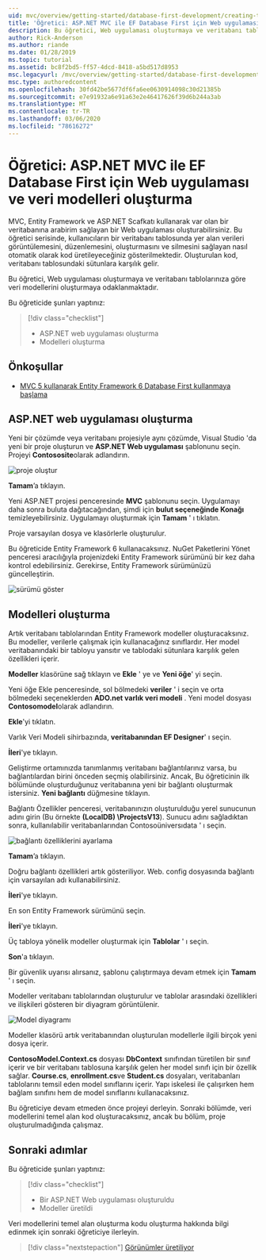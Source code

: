 ```yaml
---
uid: mvc/overview/getting-started/database-first-development/creating-the-web-application
title: 'Öğretici: ASP.NET MVC ile EF Database First için Web uygulaması ve veri modelleri oluşturma'
description: Bu öğretici, Web uygulaması oluşturmaya ve veritabanı tablolarınıza göre veri modellerini oluşturmaya odaklanmaktadır.
author: Rick-Anderson
ms.author: riande
ms.date: 01/28/2019
ms.topic: tutorial
ms.assetid: bc8f2bd5-ff57-4dcd-8418-a5bd517d8953
msc.legacyurl: /mvc/overview/getting-started/database-first-development/creating-the-web-application
msc.type: authoredcontent
ms.openlocfilehash: 30fd42be5677df6fa6ee0630914098c30d21385b
ms.sourcegitcommit: e7e91932a6e91a63e2e46417626f39d6b244a3ab
ms.translationtype: MT
ms.contentlocale: tr-TR
ms.lasthandoff: 03/06/2020
ms.locfileid: "78616272"
---
```

# <a name="tutorial-create-the-web-application-and-data-models-for-ef-database-first-with-aspnet-mvc"></a>Öğretici: ASP.NET MVC ile EF Database First için Web uygulaması ve veri modelleri oluşturma

 MVC, Entity Framework ve ASP.NET Scafkatı kullanarak var olan bir veritabanına arabirim sağlayan bir Web uygulaması oluşturabilirsiniz. Bu öğretici serisinde, kullanıcıların bir veritabanı tablosunda yer alan verileri görüntülemesini, düzenlemesini, oluşturmasını ve silmesini sağlayan nasıl otomatik olarak kod üretileyeceğiniz gösterilmektedir. Oluşturulan kod, veritabanı tablosundaki sütunlara karşılık gelir.

Bu öğretici, Web uygulaması oluşturmaya ve veritabanı tablolarınıza göre veri modellerini oluşturmaya odaklanmaktadır.

Bu öğreticide şunları yaptınız:

> [!div class="checklist"]
> * ASP.NET web uygulaması oluşturma
> * Modelleri oluşturma

## <a name="prerequisites"></a>Önkoşullar

* [MVC 5 kullanarak Entity Framework 6 Database First kullanmaya başlama](setting-up-database.md)

## <a name="create-an-aspnet-web-app"></a>ASP.NET web uygulaması oluşturma

Yeni bir çözümde veya veritabanı projesiyle aynı çözümde, Visual Studio 'da yeni bir proje oluşturun ve **ASP.NET Web uygulaması** şablonunu seçin. Projeyi **Contososite**olarak adlandırın.

![proje oluştur](creating-the-web-application/_static/image1.png)

**Tamam**’a tıklayın.

Yeni ASP.NET projesi penceresinde **MVC** şablonunu seçin. Uygulamayı daha sonra buluta dağıtacağından, şimdi için **bulut seçeneğinde Konağı** temizleyebilirsiniz. Uygulamayı oluşturmak için **Tamam** ' ı tıklatın.

Proje varsayılan dosya ve klasörlerle oluşturulur.

Bu öğreticide Entity Framework 6 kullanacaksınız. NuGet Paketlerini Yönet penceresi aracılığıyla projenizdeki Entity Framework sürümünü bir kez daha kontrol edebilirsiniz. Gerekirse, Entity Framework sürümünüzü güncelleştirin.

![sürümü göster](creating-the-web-application/_static/image3.png)

## <a name="generate-the-models"></a>Modelleri oluşturma

Artık veritabanı tablolarından Entity Framework modeller oluşturacaksınız. Bu modeller, verilerle çalışmak için kullanacağınız sınıflardır. Her model veritabanındaki bir tabloyu yansıtır ve tablodaki sütunlara karşılık gelen özellikleri içerir.

**Modeller** klasörüne sağ tıklayın ve **Ekle** ' ye ve **Yeni öğe**' yi seçin.

Yeni öğe Ekle penceresinde, sol bölmedeki **veriler** ' i seçin ve orta bölmedeki seçeneklerden **ADO.net varlık veri modeli** . Yeni model dosyası **Contosomodel**olarak adlandırın.

**Ekle**'yi tıklatın.

Varlık Veri Modeli sihirbazında, **veritabanından EF Designer**' ı seçin.

**İleri**'ye tıklayın.

Geliştirme ortamınızda tanımlanmış veritabanı bağlantılarınız varsa, bu bağlantılardan birini önceden seçmiş olabilirsiniz. Ancak, Bu öğreticinin ilk bölümünde oluşturduğunuz veritabanına yeni bir bağlantı oluşturmak istersiniz. **Yeni bağlantı** düğmesine tıklayın.

Bağlantı Özellikler penceresi, veritabanınızın oluşturulduğu yerel sunucunun adını girin (Bu örnekte **(LocalDB) \ProjectsV13**). Sunucu adını sağladıktan sonra, kullanılabilir veritabanlarından Contosoüniversıdata ' ı seçin.

![bağlantı özelliklerini ayarlama](creating-the-web-application/_static/image8.png)

**Tamam**’a tıklayın.

Doğru bağlantı özellikleri artık gösteriliyor. Web. config dosyasında bağlantı için varsayılan adı kullanabilirsiniz.

**İleri**'ye tıklayın.

En son Entity Framework sürümünü seçin.

**İleri**'ye tıklayın.

Üç tabloya yönelik modeller oluşturmak için **Tablolar** ' ı seçin.

**Son**'a tıklayın.

Bir güvenlik uyarısı alırsanız, şablonu çalıştırmaya devam etmek için **Tamam** ' ı seçin.

Modeller veritabanı tablolarından oluşturulur ve tablolar arasındaki özellikleri ve ilişkileri gösteren bir diyagram görüntülenir.

![Model diyagramı](creating-the-web-application/_static/image11.png)

Modeller klasörü artık veritabanından oluşturulan modellerle ilgili birçok yeni dosya içerir.

**ContosoModel.Context.cs** dosyası **DbContext** sınıfından türetilen bir sınıf içerir ve bir veritabanı tablosuna karşılık gelen her model sınıfı için bir özellik sağlar. **Course.cs**, **enrollment.cs**ve **Student.cs** dosyaları, veritabanları tablolarını temsil eden model sınıflarını içerir. Yapı iskelesi ile çalışırken hem bağlam sınıfını hem de model sınıflarını kullanacaksınız.

Bu öğreticiye devam etmeden önce projeyi derleyin. Sonraki bölümde, veri modellerini temel alan kod oluşturacaksınız, ancak bu bölüm, proje oluşturulmadığında çalışmaz.

## <a name="next-steps"></a>Sonraki adımlar

Bu öğreticide şunları yaptınız:

> [!div class="checklist"]
> * Bir ASP.NET Web uygulaması oluşturuldu
> * Modeller üretildi

Veri modellerini temel alan oluşturma kodu oluşturma hakkında bilgi edinmek için sonraki öğreticiye ilerleyin.
> [!div class="nextstepaction"]
> [Görünümler üretiliyor](generating-views.md)
